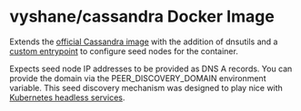# vyshane/cassandra Docker Image

Extends the [official Cassandra image](https://hub.docker.com/_/cassandra/) with the addition of dnsutils and a [custom entrypoint](https://github.com/vyshane/cassandra-kubernetes/blob/master/image/custom-entrypoint.sh) to configure seed nodes for the container.

Expects seed node IP addresses to be provided as DNS A records. You can provide the domain via the PEER_DISCOVERY_DOMAIN environment variable. This seed discovery mechanism was designed to play nice with [Kubernetes headless services](http://kubernetes.io/v1.0/docs/user-guide/services.html#headless-services).
